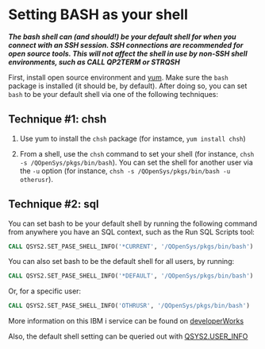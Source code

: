 # Setting BASH as your shell

***The bash shell can (and should!) be your default shell for when you connect
with an SSH session. SSH connections are recommended for open source tools.
This will not affect the shell in use by non-SSH shell environments, such as
CALL QP2TERM or STRQSH***

First, install open source environment and [yum](../yum/README.md). Make sure
the `bash` package is installed (it should be, by default). After doing so, you
can set `bash` to be your default shell via one of the following techniques:

## Technique #1: chsh

1. Use yum to install the `chsh` package (for instamce, `yum install chsh`)

2. From a shell, use the `chsh` command to set your shell
  (for instance, `chsh -s /QOpenSys/pkgs/bin/bash`).
  You can set the shell for another user via the `-u` option
  (for instance, `chsh -s /QOpenSys/pkgs/bin/bash -u otherusr`).

## Technique #2: sql

You can set bash to be your default shell by running the following command from
anywhere you have an SQL context, such as the Run SQL Scripts tool:

```SQL
CALL QSYS2.SET_PASE_SHELL_INFO('*CURRENT', '/QOpenSys/pkgs/bin/bash')
```

You can also set bash to be the default shell for all users, by running:

```SQL
CALL QSYS2.SET_PASE_SHELL_INFO('*DEFAULT', '/QOpenSys/pkgs/bin/bash')
```

Or, for a specific user:

```SQL
CALL QSYS2.SET_PASE_SHELL_INFO('OTHRUSR', '/QOpenSys/pkgs/bin/bash')
```

More information on this IBM i service can be found on [developerWorks](https://www.ibm.com/developerworks/community/wikis/home?lang=en#!/wiki/IBM%20i%20Technology%20Updates/page/QSYS2.SET_PASE_SHELL_INFO%20Procedure)

Also, the default shell setting can be queried out with [QSYS2.USER_INFO](https://www.ibm.com/developerworks/community/wikis/home?lang=en#!/wiki/IBM%20i%20Technology%20Updates/page/QSYS2.USER_INFO%20catalog)
